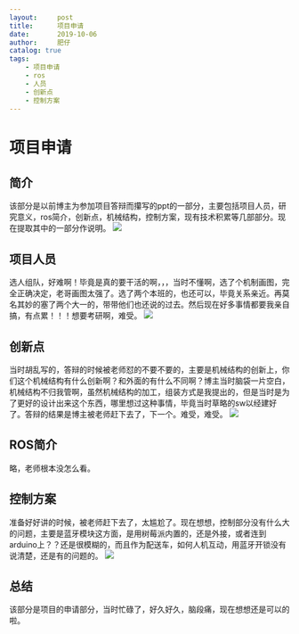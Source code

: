 ```yaml
---
layout:     post
title:      项目申请 
date:       2019-10-06
author:     肥仔
catalog: true
tags:
    - 项目申请
    - ros
    - 人员
    - 创新点
    - 控制方案
--- 
```

# 项目申请
## 简介
该部分是以前博主为参加项目答辩而攥写的ppt的一部分，主要包括项目人员，研究意义，ros简介，创新点，机械结构，控制方案，现有技术积累等几部部分。现在提取其中的一部分作说明。
<img src ="https://daniao2017.github.io/img/in_post/apply/introduce.png">
## 项目人员
选人组队，好难啊！毕竟是真的要干活的啊，，，当时不懂啊，选了个机制画图，完全正确决定，老哥画图太强了。选了两个本班的，也还可以，毕竟关系亲近。再莫名其妙的塞了两个大一的，带带他们也还说的过去。然后现在好多事情都要我亲自搞，有点累！！！想要考研啊，难受。
<img src ="https://daniao2017.github.io/img/in_post/apply/people.png">
## 创新点
当时胡乱写的，答辩的时候被老师怼的不要不要的，主要是机械结构的创新上，你们这个机械结构有什么创新啊？和外面的有什么不同啊？博主当时脑袋一片空白，机械结构不归我管啊，虽然机械结构的加工，组装方式是我提出的，但是当时是为了更好的设计出来这个东西，哪里想过这种事情，毕竟当时草略的sw以经建好了。答辩的结果是博主被老师赶下去了，下一个。难受，难受。
<img src ="https://daniao2017.github.io/img/in_post/apply/new_idea.png">
## ROS简介
略，老师根本没怎么看。
## 控制方案
准备好好讲的时候，被老师赶下去了，太尴尬了。现在想想，控制部分没有什么大的问题，主要是蓝牙模块这方面，是用树莓派内置的，还是外接，或者连到arduino上？？还是很模糊的，而且作为配送车，如何人机互动，用蓝牙开锁没有说清楚，还是有的问题的。
<img src ="https://daniao2017.github.io/img/in_post/apply/controling.png">
## 总结
该部分是项目的申请部分，当时忙碌了，好久好久，脑段痛，现在想想还是可以的啦。